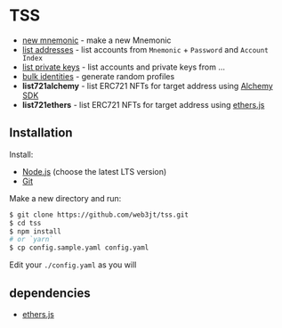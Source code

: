 # TSS


- [new mnemonic](./md/newMnemonic.md) - make a new Mnemonic
- [list addresses](./md/listAddr.md) - list accounts from `Mnemonic` + `Password` and `Account Index`
- [list private keys](./md/listPriv.md) - list accounts and private keys from ...
- [bulk identities](./md/idents.md) - generate random profiles
- **list721alchemy** - list ERC721 NFTs for target address using [Alchemy SDK](https://github.com/alchemyplatform/alchemy-sdk-js)
- **list721ethers** - list ERC721 NFTs for target address using [ethers.js](https://docs.ethers.org/v6/)


## Installation

Install:

- [Node.js](https://nodejs.org/en/) (choose the latest LTS version)
- [Git](https://git-scm.com/)

Make a new directory and run:

```bash
$ git clone https://github.com/web3jt/tss.git
$ cd tss
$ npm install
# or `yarn`
$ cp config.sample.yaml config.yaml
```

Edit your `./config.yaml` as you will


## dependencies

- [ethers.js](https://docs.ethers.org/v6/)

